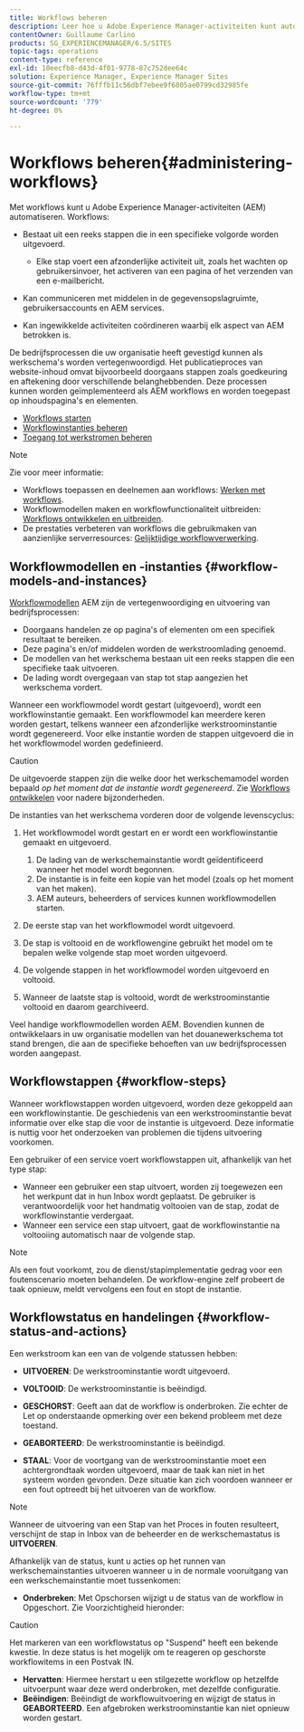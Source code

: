 ```yaml
---
title: Workflows beheren
description: Leer hoe u Adobe Experience Manager-activiteiten kunt automatiseren met workflows.
contentOwner: Guillaume Carlino
products: SG_EXPERIENCEMANAGER/6.5/SITES
topic-tags: operations
content-type: reference
exl-id: 10eecfb8-d43d-4f01-9778-87c752dee64c
solution: Experience Manager, Experience Manager Sites
source-git-commit: 76fffb11c56dbf7ebee9f6805ae0799cd32985fe
workflow-type: tm+mt
source-wordcount: '779'
ht-degree: 0%

---
```


# Workflows beheren{#administering-workflows}

Met workflows kunt u Adobe Experience Manager-activiteiten (AEM) automatiseren. Workflows:

* Bestaat uit een reeks stappen die in een specifieke volgorde worden uitgevoerd.

   * Elke stap voert een afzonderlijke activiteit uit, zoals het wachten op gebruikersinvoer, het activeren van een pagina of het verzenden van een e-mailbericht.

* Kan communiceren met middelen in de gegevensopslagruimte, gebruikersaccounts en AEM services.
* Kan ingewikkelde activiteiten coördineren waarbij elk aspect van AEM betrokken is.

De bedrijfsprocessen die uw organisatie heeft gevestigd kunnen als werkschema&#39;s worden vertegenwoordigd. Het publicatieproces van website-inhoud omvat bijvoorbeeld doorgaans stappen zoals goedkeuring en aftekening door verschillende belanghebbenden. Deze processen kunnen worden geïmplementeerd als AEM workflows en worden toegepast op inhoudspagina&#39;s en elementen.

* [Workflows starten](/help/sites-administering/workflows-starting.md)
* [Workflowinstanties beheren](/help/sites-administering/workflows-administering.md)
* [Toegang tot werkstromen beheren](/help/sites-administering/workflows-managing.md)

>[!NOTE]
>
>Zie voor meer informatie:
>
>* Workflows toepassen en deelnemen aan workflows: [Werken met workflows](/help/sites-authoring/workflows.md).
>* Workflowmodellen maken en workflowfunctionaliteit uitbreiden: [Workflows ontwikkelen en uitbreiden](/help/sites-developing/workflows.md).
>* De prestaties verbeteren van workflows die gebruikmaken van aanzienlijke serverresources: [Gelijktijdige workflowverwerking](/help/sites-deploying/configuring-performance.md#concurrent-workflow-processing).
>

## Workflowmodellen en -instanties {#workflow-models-and-instances}

[Workflowmodellen](/help/sites-developing/workflows.md#model) AEM zijn de vertegenwoordiging en uitvoering van bedrijfsprocessen:

* Doorgaans handelen ze op pagina&#39;s of elementen om een specifiek resultaat te bereiken.
* Deze pagina&#39;s en/of middelen worden de werkstroomlading genoemd.
* De modellen van het werkschema bestaan uit een reeks stappen die een specifieke taak uitvoeren.
* De lading wordt overgegaan van stap tot stap aangezien het werkschema vordert.

Wanneer een workflowmodel wordt gestart (uitgevoerd), wordt een workflowinstantie gemaakt. Een workflowmodel kan meerdere keren worden gestart, telkens wanneer een afzonderlijke werkstroominstantie wordt gegenereerd. Voor elke instantie worden de stappen uitgevoerd die in het workflowmodel worden gedefinieerd.

>[!CAUTION]
>
>De uitgevoerde stappen zijn die welke door het werkschemamodel worden bepaald *op het moment dat de instantie wordt gegenereerd*. Zie [Workflows ontwikkelen](/help/sites-developing/workflows.md#model) voor nadere bijzonderheden.

De instanties van het werkschema vorderen door de volgende levenscyclus:

1. Het workflowmodel wordt gestart en er wordt een workflowinstantie gemaakt en uitgevoerd.

   1. De lading van de werkschemainstantie wordt geïdentificeerd wanneer het model wordt begonnen.
   1. De instantie is in feite een kopie van het model (zoals op het moment van het maken).
   1. AEM auteurs, beheerders of services kunnen workflowmodellen starten.

1. De eerste stap van het workflowmodel wordt uitgevoerd.
1. De stap is voltooid en de workflowengine gebruikt het model om te bepalen welke volgende stap moet worden uitgevoerd.
1. De volgende stappen in het workflowmodel worden uitgevoerd en voltooid.
1. Wanneer de laatste stap is voltooid, wordt de werkstroominstantie voltooid en daarom gearchiveerd.

Veel handige workflowmodellen worden AEM. Bovendien kunnen de ontwikkelaars in uw organisatie modellen van het douanewerkschema tot stand brengen, die aan de specifieke behoeften van uw bedrijfsprocessen worden aangepast.

## Workflowstappen {#workflow-steps}

Wanneer workflowstappen worden uitgevoerd, worden deze gekoppeld aan een workflowinstantie. De geschiedenis van een werkstroominstantie bevat informatie over elke stap die voor de instantie is uitgevoerd. Deze informatie is nuttig voor het onderzoeken van problemen die tijdens uitvoering voorkomen.

Een gebruiker of een service voert workflowstappen uit, afhankelijk van het type stap:

* Wanneer een gebruiker een stap uitvoert, worden zij toegewezen een het werkpunt dat in hun Inbox wordt geplaatst. De gebruiker is verantwoordelijk voor het handmatig voltooien van de stap, zodat de workflowinstantie verdergaat.
* Wanneer een service een stap uitvoert, gaat de workflowinstantie na voltooiing automatisch naar de volgende stap.

>[!NOTE]
>
>Als een fout voorkomt, zou de dienst/stapimplementatie gedrag voor een foutenscenario moeten behandelen. De workflow-engine zelf probeert de taak opnieuw, meldt vervolgens een fout en stopt de instantie.

## Workflowstatus en handelingen {#workflow-status-and-actions}

Een werkstroom kan een van de volgende statussen hebben:

* **UITVOEREN**: De werkstroominstantie wordt uitgevoerd.
* **VOLTOOID**: De werkstroominstantie is beëindigd.

* **GESCHORST**: Geeft aan dat de workflow is onderbroken. Zie echter de Let op onderstaande opmerking over een bekend probleem met deze toestand.
* **GEABORTEERD**: De werkstroominstantie is beëindigd.
* **STAAL**: Voor de voortgang van de werkstroominstantie moet een achtergrondtaak worden uitgevoerd, maar de taak kan niet in het systeem worden gevonden. Deze situatie kan zich voordoen wanneer er een fout optreedt bij het uitvoeren van de workflow.

>[!NOTE]
>
>Wanneer de uitvoering van een Stap van het Proces in fouten resulteert, verschijnt de stap in Inbox van de beheerder en de werkschemastatus is **UITVOEREN**.

Afhankelijk van de status, kunt u acties op het runnen van werkschemainstanties uitvoeren wanneer u in de normale vooruitgang van een werkschemainstantie moet tussenkomen:

* **Onderbreken**: Met Opschorsen wijzigt u de status van de workflow in Opgeschort. Zie Voorzichtigheid hieronder:

>[!CAUTION]
>
>Het markeren van een workflowstatus op &quot;Suspend&quot; heeft een bekende kwestie. In deze status is het mogelijk om te reageren op geschorste workflowitems in een Postvak IN.

* **Hervatten**: Hiermee herstart u een stilgezette workflow op hetzelfde uitvoerpunt waar deze werd onderbroken, met dezelfde configuratie.
* **Beëindigen**: Beëindigt de workflowuitvoering en wijzigt de status in **GEABORTEERD**. Een afgebroken werkstroominstantie kan niet opnieuw worden gestart.
